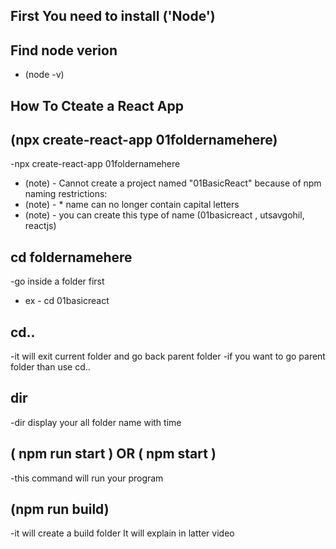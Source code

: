 

## First You need to install ('Node')


## Find node verion
- (node -v)


## How To Cteate a React App
## (npx create-react-app 01foldernamehere)
-npx create-react-app 01foldernamehere
- (note) - Cannot create a project named "01BasicReact" because of npm naming restrictions:
- (note) -  * name can no longer contain capital letters
- (note) - you can create this type of name (01basicreact , utsavgohil, reactjs)


## cd foldernamehere
-go inside a folder first 
- ex - cd 01basicreact

## cd..
-it will exit current folder and go back parent folder
-if you want to go parent folder than use cd..


## dir
-dir display your all folder name with time 


## ( npm run start ) OR ( npm start )
-this command will run your program


## (npm run build)
-it will create a build folder It will explain in latter video


